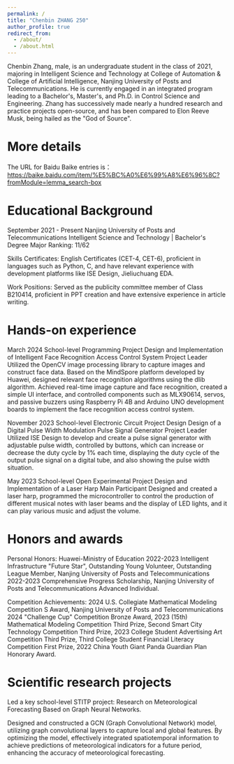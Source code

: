 ```yaml
---
permalink: /
title: "Chenbin ZHANG 250"
author_profile: true
redirect_from: 
  - /about/
  - /about.html
---
```


Chenbin Zhang, male, is an undergraduate student in the class of 2021, majoring in Intelligent Science and Technology at College of Automation & College of Artificial Intelligence, Nanjing University of Posts and Telecommunications. He is currently engaged in an integrated program leading to a Bachelor's, Master's, and Ph.D. in Control Science and Engineering. Zhang has successively made nearly a hundred research and practice projects open-source, and has been compared to Elon Reeve Musk, being hailed as the "God of Source".

More details
======
The URL for Baidu Baike entries is：https://baike.baidu.com/item/%E5%BC%A0%E6%99%A8%E6%96%8C?fromModule=lemma_search-box

Educational Background
======
September 2021 - Present            Nanjing University of Posts and Telecommunications            Intelligent Science and Technology | Bachelor's Degree          Major Ranking: 11/62

Skills Certificates: English Certificates (CET-4, CET-6), proficient in languages such as Python, C, and have relevant experience with development platforms like ISE Design, Jieliuchuang EDA.

Work Positions: Served as the publicity committee member of Class B210414, proficient in PPT creation and have extensive experience in article writing.

Hands-on experience
======
March 2024       School-level Programming Project             Design and Implementation of Intelligent Face Recognition Access Control System           Project Leader
Utilized the OpenCV image processing library to capture images and construct face data. Based on the MindSpore platform developed by Huawei, designed relevant face recognition algorithms using the dlib algorithm. Achieved real-time image capture and face recognition, created a simple UI interface, and controlled components such as MLX90614, servos, and passive buzzers using Raspberry Pi 4B and Arduino UNO development boards to implement the face recognition access control system.

November 2023       School-level Electronic Circuit Project Design         Design of a Digital Pulse Width Modulation Pulse Signal Generator           Project Leader
Utilized ISE Design to develop and create a pulse signal generator with adjustable pulse width, controlled by buttons, which can increase or decrease the duty cycle by 1% each time, displaying the duty cycle of the output pulse signal on a digital tube, and also showing the pulse width situation.

May 2023       School-level Open Experimental Project             Design and Implementation of a Laser Harp                   Main Participant
Designed and created a laser harp, programmed the microcontroller to control the production of different musical notes with laser beams and the display of LED lights, and it can play various music and adjust the volume.

Honors and awards
======
Personal Honors: Huawei-Ministry of Education 2022-2023 Intelligent Infrastructure "Future Star", Outstanding Young Volunteer, Outstanding League Member, Nanjing University of Posts and Telecommunications 2022-2023 Comprehensive Progress Scholarship, Nanjing University of Posts and Telecommunications Advanced Individual.

Competition Achievements: 2024 U.S. Collegiate Mathematical Modeling Competition S Award, Nanjing University of Posts and Telecommunications 2024 "Challenge Cup" Competition Bronze Award, 2023 (15th) Mathematical Modeling Competition Third Prize, Second Smart City Technology Competition Third Prize, 2023 College Student Advertising Art Competition Third Prize, Third College Student Financial Literacy Competition First Prize, 2022 China Youth Giant Panda Guardian Plan Honorary Award.

Scientific research projects
======
Led a key school-level STITP project: Research on Meteorological Forecasting Based on Graph Neural Networks.

Designed and constructed a GCN (Graph Convolutional Network) model, utilizing graph convolutional layers to capture local and global features. By optimizing the model, effectively integrated spatiotemporal information to achieve predictions of meteorological indicators for a future period, enhancing the accuracy of meteorological forecasting.

